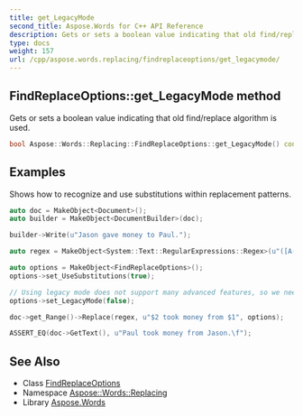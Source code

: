 ```yaml
---
title: get_LegacyMode
second_title: Aspose.Words for C++ API Reference
description: Gets or sets a boolean value indicating that old find/replace algorithm is used.
type: docs
weight: 157
url: /cpp/aspose.words.replacing/findreplaceoptions/get_legacymode/
---
```

## FindReplaceOptions::get_LegacyMode method


Gets or sets a boolean value indicating that old find/replace algorithm is used.

```cpp
bool Aspose::Words::Replacing::FindReplaceOptions::get_LegacyMode() const
```


## Examples



Shows how to recognize and use substitutions within replacement patterns. 
```cpp
auto doc = MakeObject<Document>();
auto builder = MakeObject<DocumentBuilder>(doc);

builder->Write(u"Jason gave money to Paul.");

auto regex = MakeObject<System::Text::RegularExpressions::Regex>(u"([A-z]+) gave money to ([A-z]+)");

auto options = MakeObject<FindReplaceOptions>();
options->set_UseSubstitutions(true);

// Using legacy mode does not support many advanced features, so we need to set it to 'false'.
options->set_LegacyMode(false);

doc->get_Range()->Replace(regex, u"$2 took money from $1", options);

ASSERT_EQ(doc->GetText(), u"Paul took money from Jason.\f");
```

## See Also

* Class [FindReplaceOptions](../)
* Namespace [Aspose::Words::Replacing](../../)
* Library [Aspose.Words](../../../)
